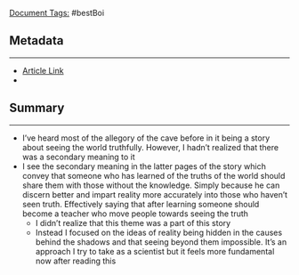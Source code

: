 <u>Document Tags:</u>  #bestBoi
## Metadata
---
- [Article Link](https://yale.learningu.org/download/ca778ca3-7e93-4fa6-a03f-471e6f15028f/H2664_Allegory%20of%20the%20Cave%20.pdf)
- 
## Summary
---
- I’ve heard most of the allegory of the cave before in it being a story about seeing the world truthfully. However, I hadn’t realized that there was a secondary meaning to it
- I see the secondary meaning in the latter pages of the story which convey that someone who has learned of the truths of the world should share them with those without the knowledge. Simply because he can discern better and impart reality more accurately into those who haven’t seen truth. Effectively saying that after learning someone should become a teacher who move people towards seeing the truth
	- I didn’t realize that this theme was a part of this story
	- Instead I focused on the ideas of reality being hidden in the causes behind the shadows and that seeing beyond them impossible. It’s an approach I try to take as a scientist but it feels more fundamental now after reading this
